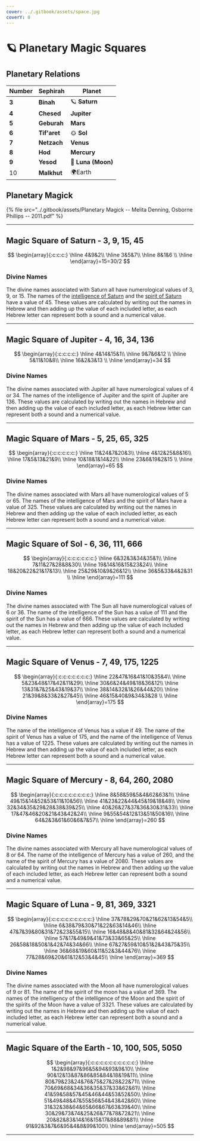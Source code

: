 ```yaml
---
cover: ../.gitbook/assets/space.jpg
coverY: 0
---
```


# 🪐 Planetary Magic Squares

## Planetary Relations

<table data-view="cards"><thead><tr><th>Number</th><th>Sephirah</th><th>Planet</th></tr></thead><tbody><tr><td><strong>3</strong></td><td><strong>Binah</strong></td><td>🪐 <strong>Saturn</strong></td></tr><tr><td><strong>4</strong></td><td><strong>Chesed</strong></td><td><strong>Jupiter</strong></td></tr><tr><td><strong>5</strong></td><td><strong>Geburah</strong></td><td><strong>Mars</strong></td></tr><tr><td><strong>6</strong></td><td><strong>Tif'aret</strong></td><td>🌞 <strong>Sol</strong></td></tr><tr><td><strong>7</strong></td><td><strong>Netzach</strong></td><td><strong>Venus</strong></td></tr><tr><td><strong>8</strong></td><td><strong>Hod</strong></td><td><strong>Mercury</strong></td></tr><tr><td><strong>9</strong></td><td><strong>Yesod</strong></td><td>🌚 <strong>Luna (Moon)</strong></td></tr><tr><td>10</td><td><strong>Malkhut</strong></td><td>🌍Earth</td></tr></tbody></table>

## Planetary Magick

{% file src="../.gitbook/assets/Planetary Magick -- Melita Denning, Osborne Phillips -- 2011.pdf" %}

***

## Magic Square of Saturn - 3, 9, 15, 45

$$
\begin{array}{:c:c:c:}
\hline
4&9&2\\ \hline
3&5&7\\ \hline
8&1&6 \\ \hline
\end{array}=15=30/2
$$

### Divine Names

The divine names associated with Saturn all have numerological values of 3, 9, or 15. The names of the [intelligence of Saturn](https://www.learnreligions.com/planetary-intelligence-sigils-4123076) and the [spirit of Saturn](https://www.learnreligions.com/planetary-spirit-sigils-4123081) have a value of 45. These values are calculated by writing out the names in Hebrew and then adding up the value of each included letter, as each Hebrew letter can represent both a sound and a numerical value.

***

## Magic Square of Jupiter - 4, 16, 34, 136

$$
\begin{array}{:c:c:c:c:} \hline
4&14&15&1\\ \hline
9&7&6&12 \\ \hline
5&11&10&8\\ \hline
16&2&3&13 \\ \hline
\end{array}=34
$$

### Divine Names

The divine names associated with Jupiter all have numerological values of 4 or 34. The names of the intelligence of Jupiter and the spirit of Jupiter are 136. These values are calculated by writing out the names in Hebrew and then adding up the value of each included letter, as each Hebrew letter can represent both a sound and a numerical value.

***

## Magic Square of Mars - 5, 25, 65, 325

$$
\begin{array}{:c:c:c:c:c:} \hline
11&24&7&20&3\\ \hline
4&12&25&8&16\\ \hline
17&5&13&21&9\\ \hline
10&18&1&14&22\\ \hline
23&6&19&2&15 \\ \hline
\end{array}=65
$$

### Divine Names

The divine names associated with Mars all have numerological values of 5 or 65. The names of the intelligence of Mars and the spirit of Mars have a value of 325. These values are calculated by writing out the names in Hebrew and then adding up the value of each included letter, as each Hebrew letter can represent both a sound and a numerical value.

***

## Magic Square of Sol - 6, 36, 111, 666

$$
\begin{array}{:c:c:c:c:c:c:} \hline
6&32&3&34&35&1\\ \hline
7&11&27&28&8&30\\ \hline
19&14&16&15&23&24\\ \hline
18&20&22&21&17&13\\ \hline
25&29&10&9&26&12\\ \hline
36&5&33&4&2&31 \\ \hline
\end{array}=111
$$

### Divine Names

The divine names associated with The Sun all have numerological values of 6 or 36. The name of the intelligence of the Sun has a value of 111 and the spirit of the Sun has a value of 666. These values are calculated by writing out the names in Hebrew and then adding up the value of each included letter, as each Hebrew letter can represent both a sound and a numerical value.

***

## Magic Square of Venus - 7, 49, 175, 1225

$$
\begin{array}{:c:c:c:c:c:c:c:} \hline
22&47&16&41&10&35&4\\ \hline
5&23&48&17&42&11&29\\ \hline
30&6&24&49&18&36&12\\ \hline
13&31&7&25&43&19&37\\ \hline
38&14&32&1&26&44&20\\ \hline
21&39&8&33&2&27&45\\ \hline
46&15&40&9&34&3&28 \\ \hline
\end{array}=175
$$

### Divine Names

The name of the intelligence of Venus has a value if 49. The name of the spirit of Venus has a value of 175, and the name of the intelligence of Venus has a value of 1225. These values are calculated by writing out the names in Hebrew and then adding up the value of each included letter, as each Hebrew letter can represent both a sound and a numerical value.

***

## Magic Square of Mercury - 8, 64, 260, 2080

$$
\begin{array}{:c:c:c:c:c:c:c:c:} \hline
8&58&59&5&4&62&63&1\\ \hline
49&15&14&52&53&11&10&56\\ \hline
41&23&22&44&45&19&18&48\\ \hline
32&34&35&29&28&38&39&25\\ \hline
40&26&27&37&36&30&31&33\\ \hline
17&47&46&20&21&43&42&24\\ \hline
9&55&54&12&13&51&50&16\\ \hline
64&2&3&61&60&6&7&57\\ \hline
\end{array}=260
$$

### Divine Names

The divine names associated with Mercury all have numerological values of 8 or 64. The name of the intelligence of Mercury has a value of 260, and the name of the spirit of Mercury has a value of 2080. These values are calculated by writing out the names in Hebrew and then adding up the value of each included letter, as each Hebrew letter can represent both a sound and a numerical value.

***

## Magic Square of Luna - 9, 81, 369, 3321

$$
\begin{array}{:c:c:c:c:c:c:c:c:c:} \hline
37&78&29&70&21&62&13&54&5\\ \hline
6&38&79&30&71&22&63&14&46\\ \hline
47&7&39&80&31&72&23&55&15\\ \hline
16&48&8&40&81&32&64&24&56\\ \hline
57&17&49&9&41&73&33&65&25\\ \hline
26&58&18&50&1&42&74&34&66\\ \hline
67&27&59&10&51&2&43&75&35\\ \hline
36&68&19&60&11&52&3&44&76\\ \hline
77&28&69&20&61&12&53&4&45\\ \hline
\end{array}=369
$$

### Divine Names

The divine names associated with the Moon all have numerological values of 9 or 81. The name of the spirit of the moon has a value of 369. The names of the intelligency of the intelligence of the Moon and the spirit of the spirits of the Moon have a value of 3321. These values are calculated by writing out the names in Hebrew and then adding up the value of each included letter, as each Hebrew letter can represent both a sound and a numerical value.

***

## Magic Square of the Earth - 10, 100, 505, 5050

$$
\begin{array}{:c:c:c:c:c:c:c:c:c:c:} \hline
1&2&98&97&96&5&94&93&9&10\\ \hline
90&12&13&87&86&85&84&18&19&11\\ \hline
80&79&23&24&76&75&27&28&22&71\\ \hline
70&69&68&34&36&35&37&33&62&61\\ \hline
41&59&58&57&45&46&44&53&52&50\\ \hline
51&49&48&47&55&56&54&43&42&60\\ \hline
31&32&38&64&65&66&67&63&39&40\\ \hline
30&29&73&74&25&26&77&78&72&21\\ \hline
20&82&83&14&16&15&17&88&89&81\\ \hline
91&92&3&7&6&95&4&8&99&100\\ \hline
\end{array}=505
$$



***
